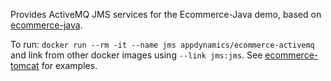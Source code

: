 Provides ActiveMQ JMS services for the Ecommerce-Java demo, based on [ecommerce-java](https://github.com/Appdynamics/ECommerce-Docker/blob/master/ECommerce-Java/Dockerhub.md).

To run: `docker run --rm -it --name jms appdynamics/ecommerce-activemq` and link from other docker images using `--link jms:jms`.  See [ecommerce-tomcat](https://github.com/Appdynamics/ECommerce-Docker/blob/master/ECommerce-Tomcat/Dockerhub.md) for examples.

